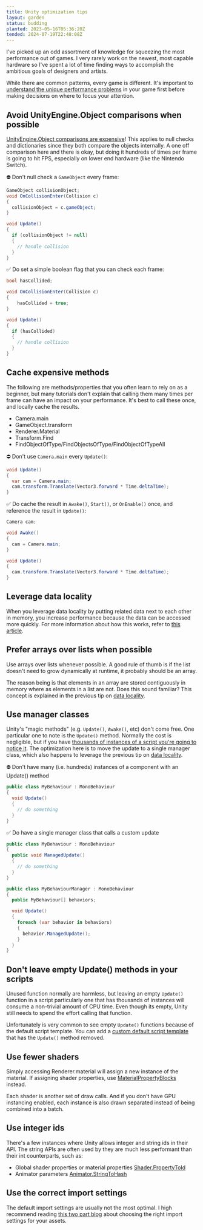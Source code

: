 ```yaml
---
title: Unity optimization tips
layout: garden
status: budding
planted: 2023-05-16T05:36:20Z
tended: 2024-07-19T22:48:08Z
---
```


I've picked up an odd assortment of knowledge for squeezing the most performance out of games. I very rarely work on the newest, most capable hardware so I've spent a lot of time finding ways to accomplish the ambitious goals of designers and artists.

While there are common patterns, every game is different. It's important to [understand the unique performance problems](/garden/unity-analyzing-performance) in your game first before making decisions on where to focus your attention.

## Avoid UnityEngine.Object comparisons when possible
[UnityEngine.Object comparisons are expensive](https://unity.com/blog/engine-platform/custom-operator-should-we-keep-it)! This applies to null checks and dictionaries since they both compare the objects internally. A one off comparison here and there is okay, but doing it hundreds of times per frame is going to hit FPS, especially on lower end hardware (like the Nintendo Switch).

⛔ Don't null check a `GameObject` every frame:
```C#
GameObject collisionObject;
void OnCollisionEnter(Collision c)
{
  collisionObject = c.gameObject;
}

void Update()
{
  if (collisionObject != null)
  {
    // handle collision
  }
}
```

✅ Do set a simple boolean flag that you can check each frame:
```C#
bool hasCollided;

void OnCollisionEnter(Collision c)
{
    hasCollided = true;
}

void Update()
{
  if (hasCollided)
  {
    // handle collision
  }
}
```

## Cache expensive methods
The following are methods/properties that you often learn to rely on as a beginner, but many tutorials don't explain that calling them many times per frame can have an impact on your performance. It's best to call these once, and locally cache the results. 

- Camera.main
- GameObject.transform
- Renderer.Material
- Transform.Find
- FindObjectOfType/FindObjectsOfType/FindObjectOfTypeAll 

⛔ Don't use `Camera.main` every `Update()`:
```C#
void Update()
{
  var cam = Camera.main;
  cam.transform.Translate(Vector3.forward * Time.deltaTime);
}
```

✅ Do cache the result in `Awake()`, `Start()`, or `OnEnable()` once, and reference the result in `Update()`:
```C#
Camera cam;

void Awake()
{
  cam = Camera.main;
}

void Update()
{
  cam.transform.Translate(Vector3.forward * Time.deltaTime);
}
```

<!-- TODO: GRM article on why you shouldn't use Transform.find -->

## Leverage data locality
When you leverage data locality by putting related data next to each other in memory, you increase performance because the data can be accessed more quickly. For more information about how this works, refer to [this article](https://gameprogrammingpatterns.com/data-locality.html).

<!-- TODO: practical examples? -->

## Prefer arrays over lists when possible
Use arrays over lists whenever possible. A good rule of thumb is if the list doesn't need to grow dynamically at runtime, it probably should be an array.

The reason being is that elements in an array are stored contiguously in memory where as elements in a list are not. Does this sound familiar? This concept is explained in the previous tip on [data locality](#leverage-data-locality).

## Use manager classes
Unity's "magic methods" (e.g. `Update()`, `Awake()`, etc) don't come free. One particular one to note is the `Update()` method. Normally the cost is negligible, but if you have [thousands of instances of a script you're going to notice it](https://unity.com/blog/engine-platform/10000-update-calls). The optimization here is to move the update to a single manager class, which also happens to leverage the previous tip on [data locality](#leverage-data-locality).

⛔ Don't have many (i.e. hundreds) instances of a component with an Update() method
```C#
public class MyBehaviour : MonoBehaviour
{
  void Update()
  {
    // do something
  }
}
```

✅ Do have a single manager class that calls a custom update
```C#
public class MyBehaviour : MonoBehaviour
{
  public void ManagedUpdate()
  {
    // do something
  }
}

public class MyBehaviourManager : MonoBehaviour
{
  public MyBehaviour[] behaviors;

  void Update()
  {
    foreach (var behavior in behaviors)
    {
      behavior.ManagedUpdate();
    }
  }
}
```

## Don't leave empty Update() methods in your scripts
Unused function normally are harmless, but leaving an empty `Update()` function in a script particularly one that has thousands of instances will consume a non-trivial amount of CPU time. Even though its empty, Unity still needs to spend the effort calling that function.

Unfortunately is very common to see empty `Update()` functions because of the default script template. You can add a [custom default script template](https://support.unity.com/hc/en-us/articles/210223733-How-to-customize-Unity-script-templates) that has the `Update()` method removed.

## Use fewer shaders
Simply accessing Renderer.material will assign a new instance of the material. If assigning shader properties, use [MaterialPropertyBlocks](https://docs.unity3d.com/ScriptReference/MaterialPropertyBlock.html) instead.

Each shader is another set of draw calls. And if you don't have GPU instancing enabled, each instance is also drawn separated instead of being combined into a batch.

## Use integer ids
There's a few instances where Unity allows integer and string ids in their API. The string APIs are often used by they are much less performant than their int counterparts, such as: 
- Global shader properties or material properties [Shader.PropertyToId](https://docs.unity3d.com/ScriptReference/Shader.PropertyToID.html)
- Animator parameters [Animator.StringToHash](https://docs.unity3d.com/ScriptReference/Animator.StringToHash.html)

## Use the correct import settings
The default import settings are usually not the most optimal. I high recommend reading [this two part blog](https://blog.theknightsofunity.com/wrong-import-settings-killing-unity-game-part-1/) about choosing the right import settings for your assets.